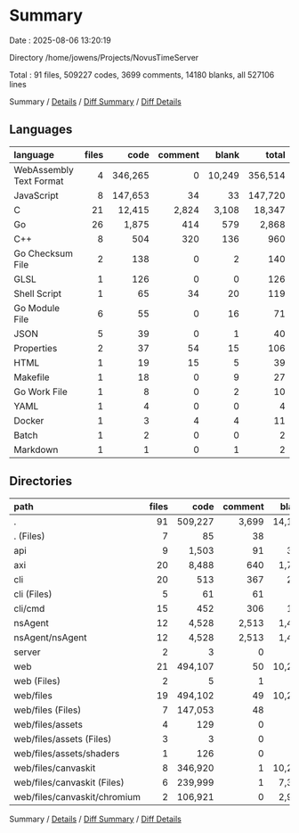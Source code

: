 # Summary

Date : 2025-08-06 13:20:19

Directory /home/jowens/Projects/NovusTimeServer

Total : 91 files,  509227 codes, 3699 comments, 14180 blanks, all 527106 lines

Summary / [Details](details.md) / [Diff Summary](diff.md) / [Diff Details](diff-details.md)

## Languages
| language | files | code | comment | blank | total |
| :--- | ---: | ---: | ---: | ---: | ---: |
| WebAssembly Text Format | 4 | 346,265 | 0 | 10,249 | 356,514 |
| JavaScript | 8 | 147,653 | 34 | 33 | 147,720 |
| C | 21 | 12,415 | 2,824 | 3,108 | 18,347 |
| Go | 26 | 1,875 | 414 | 579 | 2,868 |
| C++ | 8 | 504 | 320 | 136 | 960 |
| Go Checksum File | 2 | 138 | 0 | 2 | 140 |
| GLSL | 1 | 126 | 0 | 0 | 126 |
| Shell Script | 1 | 65 | 34 | 20 | 119 |
| Go Module File | 6 | 55 | 0 | 16 | 71 |
| JSON | 5 | 39 | 0 | 1 | 40 |
| Properties | 2 | 37 | 54 | 15 | 106 |
| HTML | 1 | 19 | 15 | 5 | 39 |
| Makefile | 1 | 18 | 0 | 9 | 27 |
| Go Work File | 1 | 8 | 0 | 2 | 10 |
| YAML | 1 | 4 | 0 | 0 | 4 |
| Docker | 1 | 3 | 4 | 4 | 11 |
| Batch | 1 | 2 | 0 | 0 | 2 |
| Markdown | 1 | 1 | 0 | 1 | 2 |

## Directories
| path | files | code | comment | blank | total |
| :--- | ---: | ---: | ---: | ---: | ---: |
| . | 91 | 509,227 | 3,699 | 14,180 | 527,106 |
| . (Files) | 7 | 85 | 38 | 29 | 152 |
| api | 9 | 1,503 | 91 | 364 | 1,958 |
| axi | 20 | 8,488 | 640 | 1,795 | 10,923 |
| cli | 20 | 513 | 367 | 206 | 1,086 |
| cli (Files) | 5 | 61 | 61 | 25 | 147 |
| cli/cmd | 15 | 452 | 306 | 181 | 939 |
| nsAgent | 12 | 4,528 | 2,513 | 1,490 | 8,531 |
| nsAgent/nsAgent | 12 | 4,528 | 2,513 | 1,490 | 8,531 |
| server | 2 | 3 | 0 | 3 | 6 |
| web | 21 | 494,107 | 50 | 10,293 | 504,450 |
| web (Files) | 2 | 5 | 1 | 5 | 11 |
| web/files | 19 | 494,102 | 49 | 10,288 | 504,439 |
| web/files (Files) | 7 | 147,053 | 48 | 15 | 147,116 |
| web/files/assets | 4 | 129 | 0 | 0 | 129 |
| web/files/assets (Files) | 3 | 3 | 0 | 0 | 3 |
| web/files/assets/shaders | 1 | 126 | 0 | 0 | 126 |
| web/files/canvaskit | 8 | 346,920 | 1 | 10,273 | 357,194 |
| web/files/canvaskit (Files) | 6 | 239,999 | 1 | 7,361 | 247,361 |
| web/files/canvaskit/chromium | 2 | 106,921 | 0 | 2,912 | 109,833 |

Summary / [Details](details.md) / [Diff Summary](diff.md) / [Diff Details](diff-details.md)
